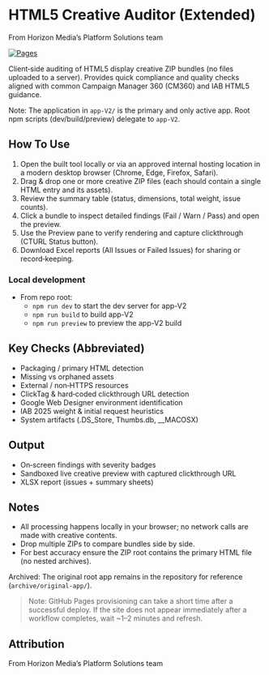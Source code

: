 # HTML5 Creative Auditor (Extended)

From Horizon Media’s Platform Solutions team

[![Pages](https://img.shields.io/badge/Pages-live-brightgreen?logo=github&style=flat-square)](https://evschneider-hmi.github.io/ps-html5auditor/)

Client‑side auditing of HTML5 display creative ZIP bundles (no files uploaded to a server). Provides quick compliance and quality checks aligned with common Campaign Manager 360 (CM360) and IAB HTML5 guidance.

Note: The application in `app-V2/` is the primary and only active app. Root npm scripts (dev/build/preview) delegate to `app-V2`.

## How To Use
1. Open the built tool locally or via an approved internal hosting location in a modern desktop browser (Chrome, Edge, Firefox, Safari).
2. Drag & drop one or more creative ZIP files (each should contain a single HTML entry and its assets).
3. Review the summary table (status, dimensions, total weight, issue counts).
4. Click a bundle to inspect detailed findings (Fail / Warn / Pass) and open the preview.
5. Use the Preview pane to verify rendering and capture clickthrough (CTURL Status button).
6. Download Excel reports (All Issues or Failed Issues) for sharing or record‑keeping.

### Local development
- From repo root:
	- `npm run dev` to start the dev server for app-V2
	- `npm run build` to build app-V2
	- `npm run preview` to preview the app-V2 build

## Key Checks (Abbreviated)
* Packaging / primary HTML detection
* Missing vs orphaned assets
* External / non‑HTTPS resources
* ClickTag & hard‑coded clickthrough URL detection
* Google Web Designer environment identification
* IAB 2025 weight & initial request heuristics
* System artifacts (.DS_Store, Thumbs.db, __MACOSX)

## Output
* On‑screen findings with severity badges
* Sandboxed live creative preview with captured clickthrough URL
* XLSX report (issues + summary sheets)

## Notes
* All processing happens locally in your browser; no network calls are made with creative contents.
* Drop multiple ZIPs to compare bundles side by side.
* For best accuracy ensure the ZIP root contains the primary HTML file (no nested archives).

Archived: The original root app remains in the repository for reference (`archive/original-app/`).

> Note: GitHub Pages provisioning can take a short time after a successful deploy. If the site does not appear immediately after a workflow completes, wait ~1–2 minutes and refresh.

## Attribution
From Horizon Media’s Platform Solutions team
